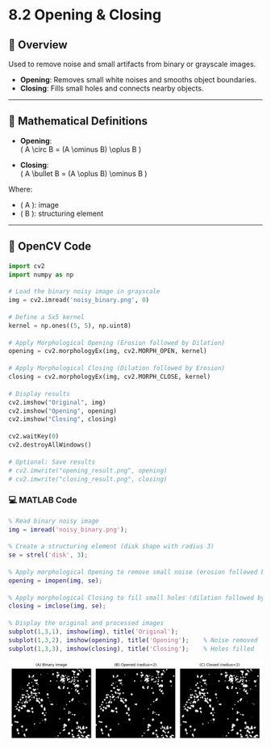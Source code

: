 # 8.2 Opening & Closing


## 🧠 Overview

Used to remove noise and small artifacts from binary or grayscale images.

- **Opening**: Removes small white noises and smooths object boundaries.
- **Closing**: Fills small holes and connects nearby objects.

---

## 📐 Mathematical Definitions

- **Opening**:  
  \( A \circ B = (A \ominus B) \oplus B \)

- **Closing**:  
  \( A \bullet B = (A \oplus B) \ominus B \)

Where:
- \( A \): image
- \( B \): structuring element

---

## 🧪 OpenCV Code

```python
import cv2
import numpy as np

# Load the binary noisy image in grayscale
img = cv2.imread('noisy_binary.png', 0)

# Define a 5x5 kernel
kernel = np.ones((5, 5), np.uint8)

# Apply Morphological Opening (Erosion followed by Dilation)
opening = cv2.morphologyEx(img, cv2.MORPH_OPEN, kernel)

# Apply Morphological Closing (Dilation followed by Erosion)
closing = cv2.morphologyEx(img, cv2.MORPH_CLOSE, kernel)

# Display results
cv2.imshow("Original", img)
cv2.imshow("Opening", opening)
cv2.imshow("Closing", closing)

cv2.waitKey(0)
cv2.destroyAllWindows()

# Optional: Save results
# cv2.imwrite("opening_result.png", opening)
# cv2.imwrite("closing_result.png", closing)

```
### 💻 MATLAB Code
```matlab
% Read binary noisy image
img = imread('noisy_binary.png');

% Create a structuring element (disk shape with radius 3)
se = strel('disk', 3);

% Apply morphological Opening to remove small noise (erosion followed by dilation)
opening = imopen(img, se);

% Apply morphological Closing to fill small holes (dilation followed by erosion)
closing = imclose(img, se);

% Display the original and processed images
subplot(1,3,1), imshow(img), title('Original');
subplot(1,3,2), imshow(opening), title('Opening');    % Noise removed
subplot(1,3,3), imshow(closing), title('Closing');    % Holes filled

```
![alt](photo/Opening&Closing.png)
